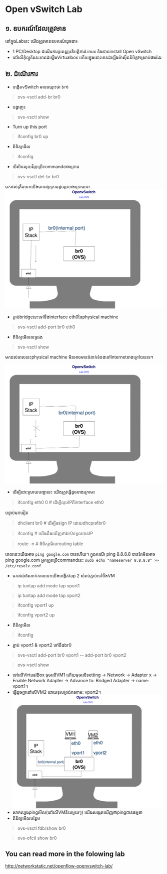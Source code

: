 # Open vSwitch Lab

## <a name="require">១. ឧបករណ៍ដែលត្រូវមាន</a>

នៅក្នុងLabនេះ យើងត្រូវមានឧបករណ៍ដូចជា៖
- 1 PC/Desktop ដំណើរការប្រពន្ធប្រតិបត្តិការLinux និងបានinstall Open vSwitch
- នៅលើកុំព្យូទ័រនេះមានដំឡើងVirtualbox ហើយក្នុងនោះមានដំឡើងម៉ាសុីននិមិត្ត២ស្រាប់ផងដែរ

## <a name="process">២. ដំណើរការ</a>

* បង្កើតvSwitch មានឈ្មោះថា `br0`
> ovs-vsctl add-br br0

  * បង្ហាញ៖
> ovs-vsctl show

* Turn up this port
> ifconfig br0 up

  * ពិនិត្យមើល
> ifconfig
  * បើសិនលុយវិញប្រើcommandខាងក្រោម
> ovs-vsctl del-br br0

មកដល់ត្រឹមនេះយើងមានដ្យាក្រាមដូចរូបខាងក្រោមនេះ
![ovs1](/images/ovs_lab1.jpg)

* ភ្ជាប់bridgeនេះទៅនឹងinterface eth0នៃphysical machine
> ovs-vsctl add-port br0 eth0
  * ពិនិត្យមើលលទ្ធផង
> ovs-vsctl show

មកដល់ពេលនេះphysical machine មិនអាចមានទំនាក់ទំនងទៅInternetខាងក្រៅបានទេ។​ 

![ovs2](/images/ovs_lab2.jpg)

  * ដើម្បីដោះស្រាយបញ្ហានេះ យើងត្រូវធ្វើដូចខាងក្រោម៖
> ifconfig eth0 0	# ដើម្បីលុបIPពីinterface eth0

បន្ទាប់មកទៀត
> dhclient br0 	# ដើម្បីasign IP​ ដោយdhcpទៅbr0

> ifconfig		# យើងនឹងឃើញថាbr0ទទួលបានIP

> route -n 		# ពិនិត្យមើលrouting table

ពេលនេះយើងអាច `ping google.com` បានហើយ។
ក្នុងករណី ping 8.8.8.8 បានតែមិនអាច ping google.com អ្នកត្រូវប្រើcommandនេះ `sudo echo "nameserver 8.8.8.8" >> /etc/resolv.conf`
* មកដល់ដំណាក់កាលនេះយើងបង្កើតtap 2 សំរាប់ភ្ជាប់ទៅនឹងVM
> ip tuntap add mode tap vport1

> ip tuntap add mode tap vport2

> ifconfig vport1 up

> ifconfig vport2 up

  * ពិនិត្យមើល
> ifconfig

  * ភ្ជាប់ vport1 & vport2 ទៅនឹងbr0
> ovs-vsctl add-port br0 vport1 -- add-port br0 vport2

> ovs-vsctl show

  * នៅលើVirtualBox ចុចលើVM1 ហើយចុចលើsetting -> Network​ -> Adapter x -> Enable Network Adapter -> Advance to: Bridged Adapter -> name: vport1។
  * ធ្វើដូចគ្នានៅលើVM2 ដោយខុសត្រង់name: vport2។
![ovs lab](/images/ovsLab.jpg)
  * សាកល្បងpingមើល(នៅលើVMនិយមួយៗ) យើងសង្កេតឃើញថាpingបានធម្មតា
  * ពិនិត្យមើលបន្ថែម
> ovs-vsctl fdb/show br0

> ovs-ofctl show br0


## You can read more in the folowing lab

http://networkstatic.net/openflow-openvswitch-lab/
